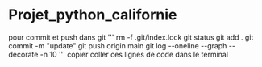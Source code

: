 # Projet_python_californie

pour commit et push dans git
'''
rm -f .git/index.lock
git status
git add .
git commit -m "update"
git push origin main
git log --oneline --graph --decorate -n 10
'''
copier coller ces lignes de code dans le terminal





